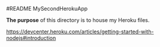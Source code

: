 #README MySecondHerokuApp

**The purpose** of this directory is to house my Heroku files.


https://devcenter.heroku.com/articles/getting-started-with-nodejs#introduction